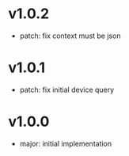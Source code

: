 # v1.0.2

- patch: fix context must be json

# v1.0.1

- patch: fix initial device query

# v1.0.0

- major: initial implementation
